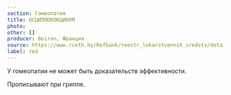 ```yaml
---
section: Гомеопатия
title: ОСЦИЛЛОКОКЦИНУМ
photo:
other: []
producer: Boiron, Франция
source: https://www.rceth.by/Refbank/reestr_lekarstvennih_sredstv/details/5472_02_07_12_13_15_17
label: red
---
```


У гомеопатии не может быть доказательств эффективности.

Прописывают при гриппе.
